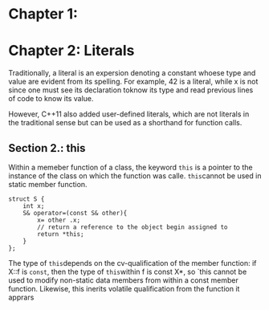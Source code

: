 # Chapter 1: 

# Chapter 2: Literals 

Traditionally, a literal is an expersion denoting a constant whoese type and value are evident from its spelling. For example, 42 is a literal, while x is not since one must see its declaration toknow its type and read previous lines of code to know its value. 

However, C++11 also added user-defined literals, which are not literals in the traditional sense but can be used as a shorthand for function calls. 

## Section 2.: this 

Within a memeber function of a class, the keyword `this` is a pointer to the instance of the class on which the function was calle. `this`cannot be used in static member function. 

```
struct S {
    int x;
    S& operator=(const S& other){
        x= other .x;
        // return a reference to the object begin assigned to 
        return *this;
    }
};

```

The type of `this`depends on the cv-qualification of the member function: if X::f is `const`, then the type of  `this`within f is const X*, so `this cannot be used to modify non-static data members from within a const member function. Likewise, this inerits volatile qualification from the function it apprars 